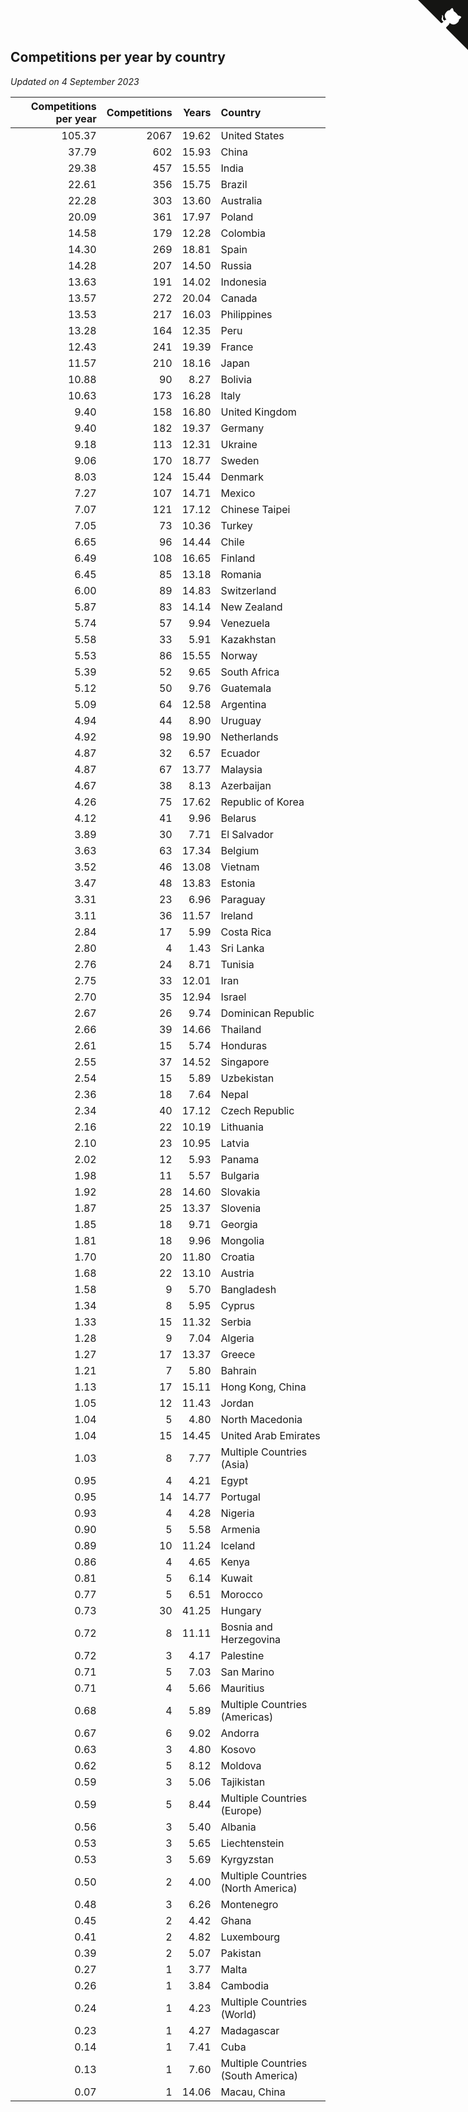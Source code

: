 ## Competitions per year by country

*Updated on  4 September 2023*

| Competitions per year | Competitions | Years | Country |
| ---: | ---: | ---: | :--- |
| 105.37 | 2067 | 19.62 | United States |
| 37.79 | 602 | 15.93 | China |
| 29.38 | 457 | 15.55 | India |
| 22.61 | 356 | 15.75 | Brazil |
| 22.28 | 303 | 13.60 | Australia |
| 20.09 | 361 | 17.97 | Poland |
| 14.58 | 179 | 12.28 | Colombia |
| 14.30 | 269 | 18.81 | Spain |
| 14.28 | 207 | 14.50 | Russia |
| 13.63 | 191 | 14.02 | Indonesia |
| 13.57 | 272 | 20.04 | Canada |
| 13.53 | 217 | 16.03 | Philippines |
| 13.28 | 164 | 12.35 | Peru |
| 12.43 | 241 | 19.39 | France |
| 11.57 | 210 | 18.16 | Japan |
| 10.88 | 90 | 8.27 | Bolivia |
| 10.63 | 173 | 16.28 | Italy |
| 9.40 | 158 | 16.80 | United Kingdom |
| 9.40 | 182 | 19.37 | Germany |
| 9.18 | 113 | 12.31 | Ukraine |
| 9.06 | 170 | 18.77 | Sweden |
| 8.03 | 124 | 15.44 | Denmark |
| 7.27 | 107 | 14.71 | Mexico |
| 7.07 | 121 | 17.12 | Chinese Taipei |
| 7.05 | 73 | 10.36 | Turkey |
| 6.65 | 96 | 14.44 | Chile |
| 6.49 | 108 | 16.65 | Finland |
| 6.45 | 85 | 13.18 | Romania |
| 6.00 | 89 | 14.83 | Switzerland |
| 5.87 | 83 | 14.14 | New Zealand |
| 5.74 | 57 | 9.94 | Venezuela |
| 5.58 | 33 | 5.91 | Kazakhstan |
| 5.53 | 86 | 15.55 | Norway |
| 5.39 | 52 | 9.65 | South Africa |
| 5.12 | 50 | 9.76 | Guatemala |
| 5.09 | 64 | 12.58 | Argentina |
| 4.94 | 44 | 8.90 | Uruguay |
| 4.92 | 98 | 19.90 | Netherlands |
| 4.87 | 32 | 6.57 | Ecuador |
| 4.87 | 67 | 13.77 | Malaysia |
| 4.67 | 38 | 8.13 | Azerbaijan |
| 4.26 | 75 | 17.62 | Republic of Korea |
| 4.12 | 41 | 9.96 | Belarus |
| 3.89 | 30 | 7.71 | El Salvador |
| 3.63 | 63 | 17.34 | Belgium |
| 3.52 | 46 | 13.08 | Vietnam |
| 3.47 | 48 | 13.83 | Estonia |
| 3.31 | 23 | 6.96 | Paraguay |
| 3.11 | 36 | 11.57 | Ireland |
| 2.84 | 17 | 5.99 | Costa Rica |
| 2.80 | 4 | 1.43 | Sri Lanka |
| 2.76 | 24 | 8.71 | Tunisia |
| 2.75 | 33 | 12.01 | Iran |
| 2.70 | 35 | 12.94 | Israel |
| 2.67 | 26 | 9.74 | Dominican Republic |
| 2.66 | 39 | 14.66 | Thailand |
| 2.61 | 15 | 5.74 | Honduras |
| 2.55 | 37 | 14.52 | Singapore |
| 2.54 | 15 | 5.89 | Uzbekistan |
| 2.36 | 18 | 7.64 | Nepal |
| 2.34 | 40 | 17.12 | Czech Republic |
| 2.16 | 22 | 10.19 | Lithuania |
| 2.10 | 23 | 10.95 | Latvia |
| 2.02 | 12 | 5.93 | Panama |
| 1.98 | 11 | 5.57 | Bulgaria |
| 1.92 | 28 | 14.60 | Slovakia |
| 1.87 | 25 | 13.37 | Slovenia |
| 1.85 | 18 | 9.71 | Georgia |
| 1.81 | 18 | 9.96 | Mongolia |
| 1.70 | 20 | 11.80 | Croatia |
| 1.68 | 22 | 13.10 | Austria |
| 1.58 | 9 | 5.70 | Bangladesh |
| 1.34 | 8 | 5.95 | Cyprus |
| 1.33 | 15 | 11.32 | Serbia |
| 1.28 | 9 | 7.04 | Algeria |
| 1.27 | 17 | 13.37 | Greece |
| 1.21 | 7 | 5.80 | Bahrain |
| 1.13 | 17 | 15.11 | Hong Kong, China |
| 1.05 | 12 | 11.43 | Jordan |
| 1.04 | 5 | 4.80 | North Macedonia |
| 1.04 | 15 | 14.45 | United Arab Emirates |
| 1.03 | 8 | 7.77 | Multiple Countries (Asia) |
| 0.95 | 4 | 4.21 | Egypt |
| 0.95 | 14 | 14.77 | Portugal |
| 0.93 | 4 | 4.28 | Nigeria |
| 0.90 | 5 | 5.58 | Armenia |
| 0.89 | 10 | 11.24 | Iceland |
| 0.86 | 4 | 4.65 | Kenya |
| 0.81 | 5 | 6.14 | Kuwait |
| 0.77 | 5 | 6.51 | Morocco |
| 0.73 | 30 | 41.25 | Hungary |
| 0.72 | 8 | 11.11 | Bosnia and Herzegovina |
| 0.72 | 3 | 4.17 | Palestine |
| 0.71 | 5 | 7.03 | San Marino |
| 0.71 | 4 | 5.66 | Mauritius |
| 0.68 | 4 | 5.89 | Multiple Countries (Americas) |
| 0.67 | 6 | 9.02 | Andorra |
| 0.63 | 3 | 4.80 | Kosovo |
| 0.62 | 5 | 8.12 | Moldova |
| 0.59 | 3 | 5.06 | Tajikistan |
| 0.59 | 5 | 8.44 | Multiple Countries (Europe) |
| 0.56 | 3 | 5.40 | Albania |
| 0.53 | 3 | 5.65 | Liechtenstein |
| 0.53 | 3 | 5.69 | Kyrgyzstan |
| 0.50 | 2 | 4.00 | Multiple Countries (North America) |
| 0.48 | 3 | 6.26 | Montenegro |
| 0.45 | 2 | 4.42 | Ghana |
| 0.41 | 2 | 4.82 | Luxembourg |
| 0.39 | 2 | 5.07 | Pakistan |
| 0.27 | 1 | 3.77 | Malta |
| 0.26 | 1 | 3.84 | Cambodia |
| 0.24 | 1 | 4.23 | Multiple Countries (World) |
| 0.23 | 1 | 4.27 | Madagascar |
| 0.14 | 1 | 7.41 | Cuba |
| 0.13 | 1 | 7.60 | Multiple Countries (South America) |
| 0.07 | 1 | 14.06 | Macau, China |


<a href="https://github.com/jonatanklosko/wca_statistics" class="github-corner" aria-label="View source on Github"><svg width="80" height="80" viewBox="0 0 250 250" style="fill:#151513; color:#fff; position: absolute; top: 0; border: 0; right: 0;" aria-hidden="true"><path d="M0,0 L115,115 L130,115 L142,142 L250,250 L250,0 Z"></path><path d="M128.3,109.0 C113.8,99.7 119.0,89.6 119.0,89.6 C122.0,82.7 120.5,78.6 120.5,78.6 C119.2,72.0 123.4,76.3 123.4,76.3 C127.3,80.9 125.5,87.3 125.5,87.3 C122.9,97.6 130.6,101.9 134.4,103.2" fill="currentColor" style="transform-origin: 130px 106px;" class="octo-arm"></path><path d="M115.0,115.0 C114.9,115.1 118.7,116.5 119.8,115.4 L133.7,101.6 C136.9,99.2 139.9,98.4 142.2,98.6 C133.8,88.0 127.5,74.4 143.8,58.0 C148.5,53.4 154.0,51.2 159.7,51.0 C160.3,49.4 163.2,43.6 171.4,40.1 C171.4,40.1 176.1,42.5 178.8,56.2 C183.1,58.6 187.2,61.8 190.9,65.4 C194.5,69.0 197.7,73.2 200.1,77.6 C213.8,80.2 216.3,84.9 216.3,84.9 C212.7,93.1 206.9,96.0 205.4,96.6 C205.1,102.4 203.0,107.8 198.3,112.5 C181.9,128.9 168.3,122.5 157.7,114.1 C157.9,116.9 156.7,120.9 152.7,124.9 L141.0,136.5 C139.8,137.7 141.6,141.9 141.8,141.8 Z" fill="currentColor" class="octo-body"></path></svg></a><style>.github-corner:hover .octo-arm{animation:octocat-wave 560ms ease-in-out}@keyframes octocat-wave{0%,100%{transform:rotate(0)}20%,60%{transform:rotate(-25deg)}40%,80%{transform:rotate(10deg)}}@media (max-width:500px){.github-corner:hover .octo-arm{animation:none}.github-corner .octo-arm{animation:octocat-wave 560ms ease-in-out}}</style>
